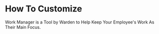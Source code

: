 # How To Customize
Work Manager is a Tool by Warden to Help Keep Your Employee's Work As Their Main Focus.
